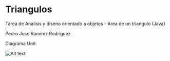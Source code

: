 # Triangulos
Tarea de Analisis y diseno orientado a objetos - Area de un triangulo (Java)


Pedro Jose Ramirez Rodriguez

Diagrama Uml:

![Alt text](https://res.cloudinary.com/dvklp7oks/image/upload/v1612302296/triangulos/uml_qova3m.jpg "UML del programa")
